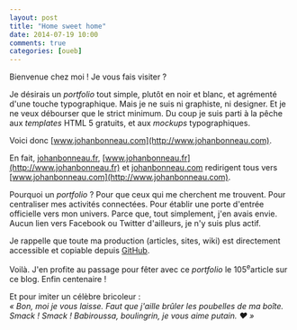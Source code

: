 ```yaml
---
layout: post
title: "Home sweet home"
date: 2014-07-19 10:00
comments: true
categories: [oueb]
---
```

Bienvenue chez moi&nbsp;! Je vous fais visiter&nbsp;?
<!--more-->
Je désirais un _portfolio_ tout simple, plutôt en noir et blanc, et agrémenté d'une touche typographique.
Mais je ne suis ni graphiste, ni designer. Et je ne veux débourser que le strict minimum.
Du coup je suis parti à la pêche aux _templates_ HTML 5 gratuits, et aux _mockups_ typographiques.

Voici donc [www.johanbonneau.com](http://www.johanbonneau.com).

En fait, [johanbonneau.fr](http://johanbonneau.fr), [www.johanbonneau.fr](http://www.johanbonneau.fr) et [johanbonneau.com](http://johanbonneau.com) redirigent tous vers [www.johanbonneau.com](http://www.johanbonneau.com).

Pourquoi un _portfolio_&nbsp;? Pour que ceux qui me cherchent me trouvent. Pour centraliser mes activités connectées.
Pour établir une porte d'entrée officielle vers mon univers. Parce que, tout simplement, j'en avais envie.  
Aucun lien vers Facebook ou Twitter d'ailleurs, je n'y suis plus actif.

Je rappelle que toute ma production (articles, sites, wiki) est directement accessible et copiable depuis [GitHub](https://github.com/Zenigata?tab=repositories).

Voilà. J'en profite au passage pour fêter avec ce _portfolio_ le 105<sup>e</sup>article sur ce blog. Enfin centenaire&nbsp;!

Et pour imiter un célèbre bricoleur&nbsp;:  
_«&nbsp;Bon, moi je vous laisse. Faut que j'aille brûler les poubelles de ma boîte.  
Smack&nbsp;! Smack&nbsp;! Babiroussa, boulingrin, je vous aime putain.&nbsp;♥&nbsp;»_
